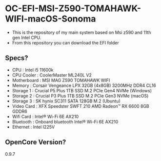 # OC-EFI-MSI-Z590-TOMAHAWK-WIFI-macOS-Sonoma
- This is the repository of my main system based on Msi z590 and 11th gen Intel CPU.
- From this repository you can download the EFI folder

## Specs?
- CPU : Intel i5 11600k
- CPU Cooler : CoolerMaster ML240L V2
- Motherboard : MSI MAG Z590 TOMAHAWK WIFI
- Memory : Corsair Vengeance LPX 32GB (4x8GB) 3200MHz DDR4 CL16
- Storage 1 : Crucial P5 Plus 1TB SSD M.2 PCIe Gen4 NVMe (Windows)   
- Storage 2 : Crucial P3 Plus 1TB SSD M.2 PCIe Gen3 NVMe (macOS)
- Storage 3 : SK hynix SC311 SATA 128GB M.2 (Ubuntu)
- Video Card : XFX Speedster SWFT 210 AMD Radeon™ RX 6600 8GB GDDR6
- Wifi Card : Intel® Wi-Fi 6E AX210
- Bluetooth : Onboard bluetooth Intel® Wi-Fi 6E AX210
- Ethernet : Intel I225V
  
## OpenCore Version?
0.9.7
